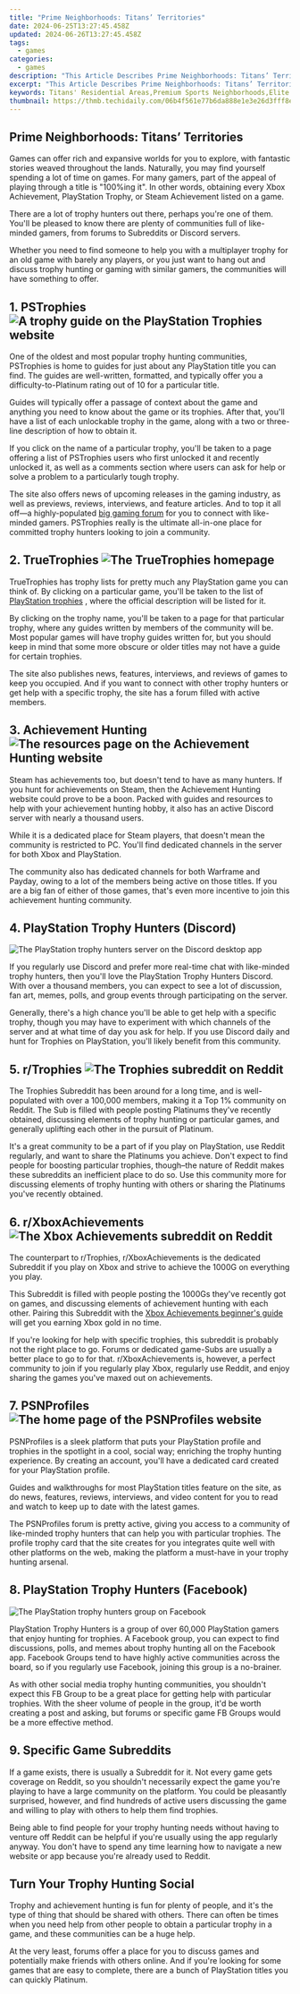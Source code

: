 ```yaml
---
title: "Prime Neighborhoods: Titans’ Territories"
date: 2024-06-25T13:27:45.458Z
updated: 2024-06-26T13:27:45.458Z
tags:
  - games
categories:
  - games
description: "This Article Describes Prime Neighborhoods: Titans’ Territories"
excerpt: "This Article Describes Prime Neighborhoods: Titans’ Territories"
keywords: Titans' Residential Areas,Premium Sports Neighborhoods,Elite Sports Community Living,Top-Ranked Athletic Districts,Luxury Sports Hub Areas,High-End Athletic Locales,Sports Elite Residential Zones
thumbnail: https://thmb.techidaily.com/06b4f561e77b6da888e1e3e26d3fff8eafe69267efcd4ca3c81ccca7b6840330.jpg
---
```


## Prime Neighborhoods: Titans’ Territories

 Games can offer rich and expansive worlds for you to explore, with fantastic stories weaved throughout the lands. Naturally, you may find yourself spending a lot of time on games. For many gamers, part of the appeal of playing through a title is "100%ing it". In other words, obtaining every Xbox Achievement, PlayStation Trophy, or Steam Achievement listed on a game.

 There are a lot of trophy hunters out there, perhaps you're one of them. You'll be pleased to know there are plenty of communities full of like-minded gamers, from forums to Subreddits or Discord servers.

 Whether you need to find someone to help you with a multiplayer trophy for an old game with barely any players, or you just want to hang out and discuss trophy hunting or gaming with similar gamers, the communities will have something to offer.

## 1. PSTrophies ![A trophy guide on the PlayStation Trophies website](https://static1.makeuseofimages.com/wordpress/wp-content/uploads/2023/07/playstation-trophies-guide.jpg)

 One of the oldest and most popular trophy hunting communities, PSTrophies is home to guides for just about any PlayStation title you can find. The guides are well-written, formatted, and typically offer you a difficulty-to-Platinum rating out of 10 for a particular title.

 Guides will typically offer a passage of context about the game and anything you need to know about the game or its trophies. After that, you'll have a list of each unlockable trophy in the game, along with a two or three-line description of how to obtain it.

 If you click on the name of a particular trophy, you'll be taken to a page offering a list of PSTrophies users who first unlocked it and recently unlocked it, as well as a comments section where users can ask for help or solve a problem to a particularly tough trophy.

 The site also offers news of upcoming releases in the gaming industry, as well as previews, reviews, interviews, and feature articles. And to top it all off—a highly-populated [big gaming forum](https://www.makeuseof.com/tag/big-gaming-forums-video-game-talk/) for you to connect with like-minded gamers. PSTrophies really is the ultimate all-in-one place for committed trophy hunters looking to join a community.

## 2. TrueTrophies ![The TrueTrophies homepage](https://static1.makeuseofimages.com/wordpress/wp-content/uploads/2023/07/true-trophies-home.jpg)

 TrueTrophies has trophy lists for pretty much any PlayStation game you can think of. By clicking on a particular game, you'll be taken to the list of [PlayStation trophies](https://www.makeuseof.com/what-are-playstation-trophies-what-do-they-do/) , where the official description will be listed for it.

 By clicking on the trophy name, you'll be taken to a page for that particular trophy, where any guides written by members of the community will be. Most popular games will have trophy guides written for, but you should keep in mind that some more obscure or older titles may not have a guide for certain trophies.

 The site also publishes news, features, interviews, and reviews of games to keep you occupied. And if you want to connect with other trophy hunters or get help with a specific trophy, the site has a forum filled with active members.

## 3. Achievement Hunting ![The resources page on the Achievement Hunting website](https://static1.makeuseofimages.com/wordpress/wp-content/uploads/2023/07/achievement-hunting-resources.jpg)

 Steam has achievements too, but doesn't tend to have as many hunters. If you hunt for achievements on Steam, then the Achievement Hunting website could prove to be a boon. Packed with guides and resources to help with your achievement hunting hobby, it also has an active Discord server with nearly a thousand users.

 While it is a dedicated place for Steam players, that doesn't mean the community is restricted to PC. You'll find dedicated channels in the server for both Xbox and PlayStation.

 The community also has dedicated channels for both Warframe and Payday, owing to a lot of the members being active on those titles. If you are a big fan of either of those games, that's even more incentive to join this achievement hunting community.

## 4. PlayStation Trophy Hunters (Discord)

![The PlayStation trophy hunters server on the Discord desktop app](https://static1.makeuseofimages.com/wordpress/wp-content/uploads/2023/07/playstation-trophy-hunters-discord.jpg)

 If you regularly use Discord and prefer more real-time chat with like-minded trophy hunters, then you'll love the PlayStation Trophy Hunters Discord. With over a thousand members, you can expect to see a lot of discussion, fan art, memes, polls, and group events through participating on the server.

 Generally, there's a high chance you'll be able to get help with a specific trophy, though you may have to experiment with which channels of the server and at what time of day you ask for help. If you use Discord daily and hunt for Trophies on PlayStation, you'll likely benefit from this community.

## 5. r/Trophies ![The Trophies subreddit on Reddit](https://static1.makeuseofimages.com/wordpress/wp-content/uploads/2023/07/reddit-trophies-sub.jpg)

 The Trophies Subreddit has been around for a long time, and is well-populated with over a 100,000 members, making it a Top 1% community on Reddit. The Sub is filled with people posting Platinums they've recently obtained, discussing elements of trophy hunting or particular games, and generally uplifting each other in the pursuit of Platinum.

 It's a great community to be a part of if you play on PlayStation, use Reddit regularly, and want to share the Platinums you achieve. Don't expect to find people for boosting particular trophies, though–the nature of Reddit makes these subreddits an inefficient place to do so. Use this community more for discussing elements of trophy hunting with others or sharing the Platinums you've recently obtained.

## 6. r/XboxAchievements ![The Xbox Achievements subreddit on Reddit](https://static1.makeuseofimages.com/wordpress/wp-content/uploads/2023/07/xbox-achievements-sub.jpg)

 The counterpart to r/Trophies, r/XboxAchievements is the dedicated Subreddit if you play on Xbox and strive to achieve the 1000G on everything you play.

 This Subreddit is filled with people posting the 1000Gs they've recently got on games, and discussing elements of achievement hunting with each other. Pairing this Subreddit with the [Xbox Achievements beginner's guide](https://www.makeuseof.com/tag/xbox-achievements-beginners-guide/) will get you earning Xbox gold in no time.

 If you're looking for help with specific trophies, this subreddit is probably not the right place to go. Forums or dedicated game-Subs are usually a better place to go to for that. r/XboxAchievements is, however, a perfect community to join if you regularly play Xbox, regularly use Reddit, and enjoy sharing the games you've maxed out on achievements.

## 7. PSNProfiles ![The home page of the PSNProfiles website](https://static1.makeuseofimages.com/wordpress/wp-content/uploads/2023/07/psnprofiles-home.jpg)

 PSNProfiles is a sleek platform that puts your PlayStation profile and trophies in the spotlight in a cool, social way; enriching the trophy hunting experience. By creating an account, you'll have a dedicated card created for your PlayStation profile.

 Guides and walkthroughs for most PlayStation titles feature on the site, as do news, features, reviews, interviews, and video content for you to read and watch to keep up to date with the latest games.

 The PSNProfiles forum is pretty active, giving you access to a community of like-minded trophy hunters that can help you with particular trophies. The profile trophy card that the site creates for you integrates quite well with other platforms on the web, making the platform a must-have in your trophy hunting arsenal.

## 8. PlayStation Trophy Hunters (Facebook)

![The PlayStation trophy hunters group on Facebook](https://static1.makeuseofimages.com/wordpress/wp-content/uploads/2023/07/playstation-trophy-hunters-facebook.jpg)

 PlayStation Trophy Hunters is a group of over 60,000 PlayStation gamers that enjoy hunting for trophies. A Facebook group, you can expect to find discussions, polls, and memes about trophy hunting all on the Facebook app. Facebook Groups tend to have highly active communities across the board, so if you regularly use Facebook, joining this group is a no-brainer.

 As with other social media trophy hunting communities, you shouldn't expect this FB Group to be a great place for getting help with particular trophies. With the sheer volume of people in the group, it'd be worth creating a post and asking, but forums or specific game FB Groups would be a more effective method.

## 9\. Specific Game Subreddits

 If a game exists, there is usually a Subreddit for it. Not every game gets coverage on Reddit, so you shouldn't necessarily expect the game you're playing to have a large community on the platform. You could be pleasantly surprised, however, and find hundreds of active users discussing the game and willing to play with others to help them find trophies.

 Being able to find people for your trophy hunting needs without having to venture off Reddit can be helpful if you're usually using the app regularly anyway. You don't have to spend any time learning how to navigate a new website or app because you're already used to Reddit.

## Turn Your Trophy Hunting Social

 Trophy and achievement hunting is fun for plenty of people, and it's the type of thing that should be shared with others. There can often be times when you need help from other people to obtain a particular trophy in a game, and these communities can be a huge help.

 At the very least, forums offer a place for you to discuss games and potentially make friends with others online. And if you're looking for some games that are easy to complete, there are a bunch of PlayStation titles you can quickly Platinum.


<ins class="adsbygoogle"
     style="display:block"
     data-ad-format="autorelaxed"
     data-ad-client="ca-pub-7571918770474297"
     data-ad-slot="1223367746"></ins>



<ins class="adsbygoogle"
     style="display:block"
     data-ad-client="ca-pub-7571918770474297"
     data-ad-slot="8358498916"
     data-ad-format="auto"
     data-full-width-responsive="true"></ins>


